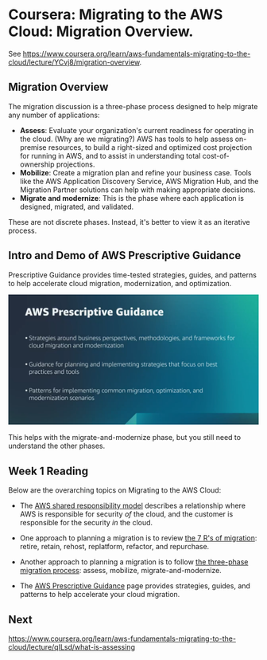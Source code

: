 # Coursera: Migrating to the AWS Cloud: Migration Overview.

See https://www.coursera.org/learn/aws-fundamentals-migrating-to-the-cloud/lecture/YCvj8/migration-overview.

## Migration Overview

The migration discussion is a three-phase process designed to help migrate any number of applications:

* **Assess**: Evaluate your organization's current readiness for operating in the cloud. (Why are we migrating?) AWS has tools to help assess on-premise resources, to build a right-sized and optimized cost projection for running in AWS, and to assist in understanding total cost-of-ownership projections.
* **Mobilize**: Create a migration plan and refine your business case. Tools like the AWS Application Discovery Service, AWS Migration Hub, and the Migration Partner solutions can help with making appropriate decisions.
* **Migrate and modernize**: This is the phase where each application is designed, migrated, and validated.

These are not discrete phases. Instead, it's better to view it as an iterative process.

## Intro and Demo of AWS Prescriptive Guidance

Prescriptive Guidance provides time-tested strategies, guides, and patterns to help accelerate cloud migration, modernization, and optimization.

![](image1.png)

This helps with the migrate-and-modernize phase, but you still need to understand the other phases.

## Week 1 Reading

Below are the overarching topics on Migrating to the AWS Cloud:

* The [AWS shared responsibility model](https://aws.amazon.com/compliance/shared-responsibility-model/) describes a relationship where AWS is responsible for security *of* the cloud, and the customer is responsible for the security *in* the cloud.

* One approach to planning a migration is to review [the 7 R's of migration](https://docs.aws.amazon.com/prescriptive-guidance/latest/application-portfolio-assessment-guide/prioritization-and-migration-strategy.html#migration-r-type): retire, retain, rehost, replatform, refactor, and repurchase.

* Another approach to planning a migration is to follow [the three-phase migration process](https://aws.amazon.com/cloud-migration/how-to-migrate/): assess, mobilize, migrate-and-modernize.

* The [AWS Prescriptive Guidance](https://aws.amazon.com/prescriptive-guidance/?apg-all-cards.sort-by=item.additionalFields.sortText&apg-all-cards.sort-order=desc&awsf.apg-new-filter=*all&awsf.apg-content-type-filter=*all&awsf.apg-code-filter=*all&awsf.apg-category-filter=categories%23migration&awsf.apg-rtype-filter=*all&awsf.apg-isv-filter=*all&awsf.apg-product-filter=*all&awsf.apg-env-filter=*all) page provides strategies, guides, and patterns to help accelerate your cloud migration.

## Next

https://www.coursera.org/learn/aws-fundamentals-migrating-to-the-cloud/lecture/qILsd/what-is-assessing